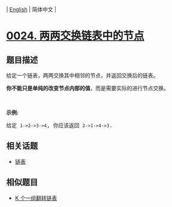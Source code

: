 
| [English](README_EN.md) | 简体中文 |

# [0024. 两两交换链表中的节点](https://leetcode-cn.com/problems/swap-nodes-in-pairs/)

## 题目描述

<p>给定一个链表，两两交换其中相邻的节点，并返回交换后的链表。</p>

<p><strong>你不能只是单纯的改变节点内部的值</strong>，而是需要实际的进行节点交换。</p>

<p>&nbsp;</p>

<p><strong>示例:</strong></p>

<pre>给定 <code>1-&gt;2-&gt;3-&gt;4</code>, 你应该返回 <code>2-&gt;1-&gt;4-&gt;3</code>.
</pre>


## 相关话题

- [链表](https://leetcode-cn.com/tag/linked-list)

## 相似题目

- [K 个一组翻转链表](../reverse-nodes-in-k-group/README.md)
